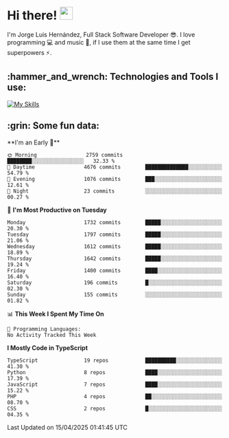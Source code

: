 <h1 align="left">
 <abc>
  <br>Hi there! <img src="https://user-images.githubusercontent.com/42378118/110234147-e3259600-7f4e-11eb-95be-0c4047144dea.gif" width="30"><br>
 </abc>
</h1>

I'm Jorge Luis Hernández, Full Stack Software Developer :sunglasses:. I love programming :computer: and music :musical_score:, if I use them at the same time I get superpowers :zap:. 


<h2 align="left">:hammer_and_wrench: Technologies and Tools I use:</h2>

[![My Skills](https://skillicons.dev/icons?i=js,ts,html,css,py,vue,react,next,nest,postgres,mysql)](https://skillicons.dev)

<h2 align="left">:grin: Some fun data:</h2>
<!--START_SECTION:waka-->
**I'm an Early 🐤** 

```text
🌞 Morning                2759 commits        ████████░░░░░░░░░░░░░░░░░   32.33 % 
🌆 Daytime                4676 commits        ██████████████░░░░░░░░░░░   54.79 % 
🌃 Evening                1076 commits        ███░░░░░░░░░░░░░░░░░░░░░░   12.61 % 
🌙 Night                  23 commits          ░░░░░░░░░░░░░░░░░░░░░░░░░   00.27 % 
```
📅 **I'm Most Productive on Tuesday** 

```text
Monday                   1732 commits        █████░░░░░░░░░░░░░░░░░░░░   20.30 % 
Tuesday                  1797 commits        █████░░░░░░░░░░░░░░░░░░░░   21.06 % 
Wednesday                1612 commits        █████░░░░░░░░░░░░░░░░░░░░   18.89 % 
Thursday                 1642 commits        █████░░░░░░░░░░░░░░░░░░░░   19.24 % 
Friday                   1400 commits        ████░░░░░░░░░░░░░░░░░░░░░   16.40 % 
Saturday                 196 commits         █░░░░░░░░░░░░░░░░░░░░░░░░   02.30 % 
Sunday                   155 commits         ░░░░░░░░░░░░░░░░░░░░░░░░░   01.82 % 
```


📊 **This Week I Spent My Time On** 

```text
💬 Programming Languages: 
No Activity Tracked This Week
```

**I Mostly Code in TypeScript** 

```text
TypeScript               19 repos            ██████████░░░░░░░░░░░░░░░   41.30 % 
Python                   8 repos             ████░░░░░░░░░░░░░░░░░░░░░   17.39 % 
JavaScript               7 repos             ████░░░░░░░░░░░░░░░░░░░░░   15.22 % 
PHP                      4 repos             ██░░░░░░░░░░░░░░░░░░░░░░░   08.70 % 
CSS                      2 repos             █░░░░░░░░░░░░░░░░░░░░░░░░   04.35 % 
```




 Last Updated on 15/04/2025 01:41:45 UTC
<!--END_SECTION:waka-->
